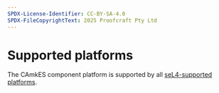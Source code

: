 ```yaml
---
SPDX-License-Identifier: CC-BY-SA-4.0
SPDX-FileCopyrightText: 2025 Proofcraft Pty Ltd
---
```

# Supported platforms

The CAmkES component platform is supported by all [seL4-supported
platforms](/Hardware/index.html).